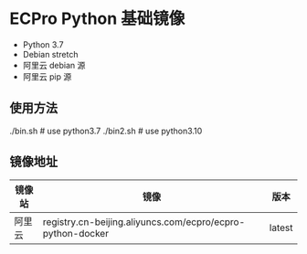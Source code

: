 # ECPro Python 基础镜像

* Python 3.7
* Debian stretch
* 阿里云 debian 源
* 阿里云 pip 源
 
## 使用方法
./bin.sh # use python3.7
./bin2.sh # use python3.10

## 镜像地址

| 镜像站 | 镜像 | 版本 |
|-------|------|-----|
| 阿里云 | registry.cn-beijing.aliyuncs.com/ecpro/ecpro-python-docker | latest |
